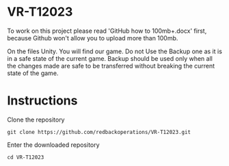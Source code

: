 # VR-T12023
To work on this project please read 'GitHub how to 100mb+.docx' first, because Github won't allow you to upload more than 100mb.

On the files Unity. You will find our game.
Do not Use the Backup one as it is in a safe state of the current game.
Backup should be used only when all the changes made are safe to be transferred without breaking the current state of the game.

# Instructions

Clone the repository

```console
git clone https://github.com/redbackoperations/VR-T12023.git
```

Enter the downloaded repository

```
cd VR-T12023
```